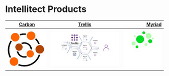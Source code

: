 # Intellitect Products

|<a href="./Carbon/Carbon.md">Carbon</a>|<a href="./Trellis/Trellis.md">Trellis</a>|<a href="./Myriad/Myriad.md">Myriad</a>|
| ------------- |:-------------:| -----:|
|<a href="./Carbon/Carbon.md"><img width="200" alt="Carbon-Logo" src="./Carbon/Carbon-Logo.svg"></a>|<a href="./Trellis/Trellis.md"><img width="400" alt="Trellis-Logo" src="./Trellis/Trellis-Logo.svg"></a>|<a><img width="200" alt="Myriad-Logo" src="./Myriad/Myriad-Logo.png"></a>|